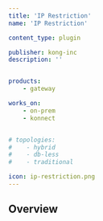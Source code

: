 ```yaml
---
title: 'IP Restriction'
name: 'IP Restriction'

content_type: plugin

publisher: kong-inc
description: ''


products:
    - gateway

works_on:
    - on-prem
    - konnect


# topologies:
#    - hybrid
#    - db-less
#    - traditional

icon: ip-restriction.png
---
```


## Overview
